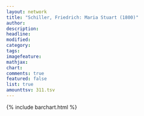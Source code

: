 ```yaml
---
layout: network
title: "Schiller, Friedrich: Maria Stuart (1800)"
author:
description:
headline:
modified:
category:
tags:
imagefeature: 
mathjax: 
chart: 
comments: true
featured: false
list: true
amounttsv: 311.tsv
---
```

{% include barchart.html %}
